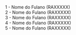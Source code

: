 1 - Nome do Fulano  (RAXXXXX)  
2 - Nome do Fulano  (RAXXXXX)  
3 - Nome do Fulano  (RAXXXXX)  
4 - Nome do Fulano  (RAXXXXX)  
5 - Nome do Fulano  (RAXXXXX)  